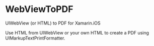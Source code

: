 # WebViewToPDF
UIWebView (or HTML) to PDF for Xamarin.iOS

Use HTML from UIWebView or your own HTML to create a PDF using UIMarkupTextPrintFormatter.

